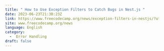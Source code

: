 ```yaml
---
title: " How to Use Exception Filters to Catch Bugs in Nest.js "
date: 2023-06-23T21:38:23Z
link: https://www.freecodecamp.org/news/exception-filters-in-nestjs/?utm_medium=RSS&utm_source=news.12bit.vn
site: www.freecodecamp.org/news
language: English
category:
  -  Error Handling 
draft: false
---
```

